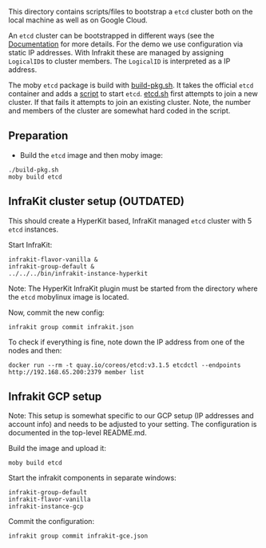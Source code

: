 This directory contains scripts/files to bootstrap a `etcd` cluster both on the local machine as well as on Google Cloud.

An `etcd` cluster can be bootstrapped in different ways (see the [Documentation](https://coreos.com/etcd/docs/latest/op-guide/clustering.html) for more details. For the demo we use configuration via static IP addresses. With Infrakit these are managed by assigning `LogicalID`s to cluster members. The `LogicalID` is interpreted as a IP address.

The moby `etcd` package is build with [build-pkg.sh](./build-pkg.sh). It takes the official `etcd` container and adds a [script](./etcd.sh) to start `etcd`. [etcd.sh](./etcd.sh) first attempts to join a new cluster. If that fails it attempts to join an existing cluster. Note, the number and members of the cluster are somewhat hard coded in the script.


## Preparation

- Build the `etcd` image and then moby image:
```
./build-pkg.sh
moby build etcd
```

## InfraKit cluster setup (OUTDATED)

This should create a HyperKit based, InfraKit managed `etcd` cluster with 5 `etcd` instances.

Start InfraKit:
```
infrakit-flavor-vanilla &
infrakit-group-default &
../../../bin/infrakit-instance-hyperkit
```

Note: The HyperKit InfraKit plugin must be started from the directory
where the `etcd` mobylinux image is located.

Now, commit the new config:
```
infrakit group commit infrakit.json
```

To check if everything is fine, note down the IP address from one of
the nodes and then:
```
docker run --rm -t quay.io/coreos/etcd:v3.1.5 etcdctl --endpoints http://192.168.65.200:2379 member list
```

## Infrakit GCP setup

Note: This setup is somewhat specific to our GCP setup (IP addresses
and account info) and needs to be adjusted to your setting. The
configuration is documented in the top-level README.md.

Build the image and upload it:
```
moby build etcd
```

Start the infrakit components in separate windows:
```
infrakit-group-default
infrakit-flavor-vanilla
infrakit-instance-gcp
```

Commit the configuration:
```
infrakit group commit infrakit-gce.json
```
